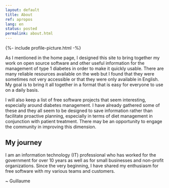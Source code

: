 ```yaml
---
layout: default
title: About
ref: apropos
lang: en
status: posted
permalink: about.html
---
```

{%- include profile-picture.html -%}

As I mentioned in the home page, I designed this site to bring together my work on open source software and other useful information for the management of type 1 diabetes in order to make it quickly usable.
There are many reliable resources available on the web but I found that they were sometimes not very accessible or that they were only available in English.
My goal is to bring it all together in a format that is easy for everyone to use on a daily basis.

I will also keep a list of free software projects that seem interesting, especially around diabetes management.
I have already gathered some of these and they all seem to be designed to save information rather than facilitate proactive planning, especially in terms of diet management in conjunction with patient treatment.
There may be an opportunity to engage the community in improving this dimension.

## My journey

I am an information technology (IT) professional who has worked for the government for over 10 years as well as for small businesses and non-profit organizations.
Since the very beginning, I have shared my enthusiasm for free software with my various teams and customers.

~ Guillaume
